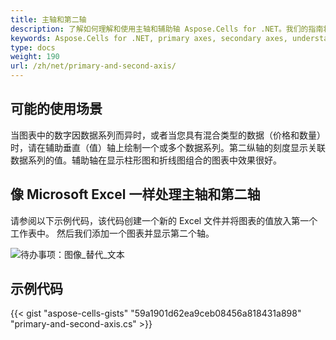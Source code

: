 ```yaml
---
title: 主轴和第二轴
description: 了解如何理解和使用主轴和辅助轴 Aspose.Cells for .NET。我们的指南将帮助您了解主轴和辅助轴之间的差异，以及如何在图表中有效配置和使用它们。
keywords: Aspose.Cells for .NET, primary axes, secondary axes, understanding, differences, configuration, usage.
type: docs
weight: 190
url: /zh/net/primary-and-second-axis/
---
```

##  **可能的使用场景**
当图表中的数字因数据系列而异时，或者当您具有混合类型的数据（价格和数量）时，请在辅助垂直（值）轴上绘制一个或多个数据系列。第二纵轴的刻度显示关联数据系列的值。辅助轴在显示柱形图和折线图组合的图表中效果很好。
##  **像 Microsoft Excel 一样处理主轴和第二轴**
请参阅以下示例代码，该代码创建一个新的 Excel 文件并将图表的值放入第一个工作表中。
然后我们添加一个图表并显示第二个轴。

![待办事项：图像_替代_文本](excel.png)
##  **示例代码**
{{< gist "aspose-cells-gists" "59a1901d62ea9ceb08456a818431a898" "primary-and-second-axis.cs" >}}
